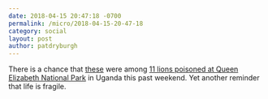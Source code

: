 ```yaml
---
date: 2018-04-15 20:47:18 -0700
permalink: /micro/2018-04-15-20-47-18
category: social
layout: post
author: patdryburgh
---
```


There is a chance that [these][tl] were among [11 lions poisoned at Queen Elizabeth National Park][11] in Uganda this past weekend. Yet another reminder that life is fragile.

[tl]: https://instagram.com/p/BUWnT_KgolH/
[11]: https://www.independent.co.uk/news/world/africa/uganda-lions-killed-poisoning-queen-elizabeth-national-park-wildlife-protection-investigation-a8302606.html